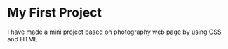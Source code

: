# My First Project  
I have made a mini project based on photography web page by using CSS and HTML.
